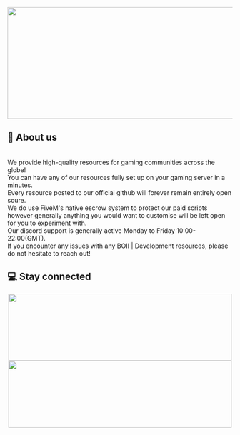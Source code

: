 <p align="center">
  <img width="650" height="250" src="https://i.imgur.com/0VNnFJP.png">
</p>

## 👋 About us
<br>
We provide high-quality resources for gaming communities across the globe!<br>
You can have any of our resources fully set up on your gaming server in a minutes.<br> 
Every resource posted to our official github will forever remain entirely open soure.<br>
We do use FiveM's native escrow system to protect our paid scripts however generally anything you would want to customise will be left open for you to experiment with.<br> 
Our discord support is generally active Monday to Friday 10:00-22:00(GMT).<br> 
If you encounter any issues with any BOII | Development resources, please do not hesitate to reach out!
<br>

## 💻 Stay connected

<p align="center">
  <a href="https://discord.gg/MUckUyS5Kq"><img width="500" height="150" src="https://i.imgur.com/celMUyp.png"></a>
  <a href="https://www.youtube.com/boiidevelopment"><img width="500" height="150" src="https://i.imgur.com/u7z5bjX.png"></a>
</p>

##

